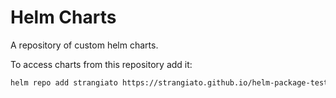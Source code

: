 # Helm Charts

A repository of custom helm charts.

To access charts from this repository add it:

```sh
helm repo add strangiato https://strangiato.github.io/helm-package-test/
```

